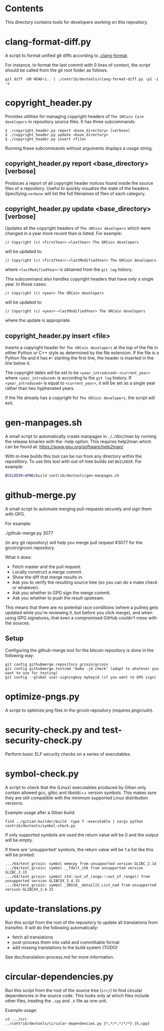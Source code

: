 # Contents

This directory contains tools for developers working on this repository.

# clang-format-diff.py

A script to format unified git diffs according to [.clang-format](../../src/.clang-format).

For instance, to format the last commit with 0 lines of context,
the script should be called from the git root folder as follows.

```
git diff -U0 HEAD~1.. | ./contrib/devtools/clang-format-diff.py -p1 -i -v
```

# copyright_header.py

Provides utilities for managing copyright headers of `The GRCoin Core
developers` in repository source files. It has three subcommands:

```
$ ./copyright_header.py report <base_directory> [verbose]
$ ./copyright_header.py update <base_directory>
$ ./copyright_header.py insert <file>
```

Running these subcommands without arguments displays a usage string.

## copyright_header.py report \<base_directory\> [verbose]

Produces a report of all copyright header notices found inside the source files
of a repository. Useful to quickly visualize the state of the headers.
Specifying `verbose` will list the full filenames of files of each category.

## copyright_header.py update \<base_directory\> [verbose]

Updates all the copyright headers of `The GRCoin developers` which were
changed in a year more recent than is listed. For example:

```
// Copyright (c) <firstYear>-<lastYear> The GRCoin developers
```

will be updated to:

```
// Copyright (c) <firstYear>-<lastModifiedYear> The GRCoin developers
```

where `<lastModifiedYear>` is obtained from the `git log` history.

This subcommand also handles copyright headers that have only a single year. In
those cases:

```
// Copyright (c) <year> The GRCoin developers
```

will be updated to:

```
// Copyright (c) <year>-<lastModifiedYear> The GRCoin developers
```

where the update is appropriate.

## copyright_header.py insert \<file\>

Inserts a copyright header for `The GRCoin developers` at the top of the
file in either Python or C++ style as determined by the file extension. If the
file is a Python file and it has `#!` starting the first line, the header is
inserted in the line below it.

The copyright dates will be set to be `<year_introduced>-<current_year>` where
`<year_introduced>` is according to the `git log` history. If
`<year_introduced>` is equal to `<current_year>`, it will be set as a single
year rather than two hyphenated years.

If the file already has a copyright for `The GRCoin developers`, the
script will exit.

# gen-manpages.sh

A small script to automatically create manpages in ../../doc/man by running the release binaries with the -help option.
This requires help2man which can be found at: https://www.gnu.org/software/help2man/

With in-tree builds this tool can be run from any directory within the
repostitory. To use this tool with out-of-tree builds set `BUILDDIR`. For
example:

```bash
BUILDDIR=$PWD/build contrib/devtools/gen-manpages.sh
```

# github-merge.py

A small script to automate merging pull-requests securely and sign them with GPG.

For example:

./github-merge.py 3077

(in any git repository) will help you merge pull request #3077 for the
grcoin/grcoin repository.

What it does:

-   Fetch master and the pull request.
-   Locally construct a merge commit.
-   Show the diff that merge results in.
-   Ask you to verify the resulting source tree (so you can do a make
    check or whatever).
-   Ask you whether to GPG sign the merge commit.
-   Ask you whether to push the result upstream.

This means that there are no potential race conditions (where a
pullreq gets updated while you're reviewing it, but before you click
merge), and when using GPG signatures, that even a compromised GitHub
couldn't mess with the sources.

## Setup

Configuring the github-merge tool for the bitcoin repository is done in the following way:

    git config githubmerge.repository grcoin/grcoin
    git config githubmerge.testcmd "make -j4 check" (adapt to whatever you want to use for testing)
    git config --global user.signingkey mykeyid (if you want to GPG sign)

# optimize-pngs.py

A script to optimize png files in the grcoin
repository (requires pngcrush).

# security-check.py and test-security-check.py

Perform basic ELF security checks on a series of executables.

# symbol-check.py

A script to check that the (Linux) executables produced by Gitian only contain
allowed gcc, glibc and libstdc++ version symbols. This makes sure they are
still compatible with the minimum supported Linux distribution versions.

Example usage after a Gitian build:

    find ../gitian-builder/build -type f -executable | xargs python contrib/devtools/symbol-check.py

If only supported symbols are used the return value will be 0 and the output will be empty.

If there are 'unsupported' symbols, the return value will be 1 a list like this will be printed:

    .../64/test_grcoin: symbol memcpy from unsupported version GLIBC_2.14
    .../64/test_grcoin: symbol __fdelt_chk from unsupported version GLIBC_2.15
    .../64/test_grcoin: symbol std::out_of_range::~out_of_range() from unsupported version GLIBCXX_3.4.15
    .../64/test_grcoin: symbol _ZNSt8__detail15_List_nod from unsupported version GLIBCXX_3.4.15

# update-translations.py

Run this script from the root of the repository to update all translations from transifex.
It will do the following automatically:

-   fetch all translations
-   post-process them into valid and committable format
-   add missing translations to the build system (TODO)

See doc/translation-process.md for more information.

# circular-dependencies.py

Run this script from the root of the source tree (`src/`) to find circular dependencies in the source code.
This looks only at which files include other files, treating the `.cpp` and `.h` file as one unit.

Example usage:

    cd .../src
    ../contrib/devtools/circular-dependencies.py {*,*/*,*/*/*}.{h,cpp}

